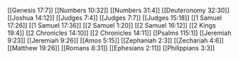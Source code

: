 [[Genesis 17:7]]
[[Numbers 10:32]]
[[Numbers 31:4]]
[[Deuteronomy 32:30]]
[[Joshua 14:12]]
[[Judges 7:4]]
[[Judges 7:7]]
[[Judges 15:18]]
[[1 Samuel 17:26]]
[[1 Samuel 17:36]]
[[2 Samuel 1:20]]
[[2 Samuel 16:12]]
[[2 Kings 19:4]]
[[2 Chronicles 14:10]]
[[2 Chronicles 14:11]]
[[Psalms 115:1]]
[[Jeremiah 9:23]]
[[Jeremiah 9:26]]
[[Amos 5:15]]
[[Zephaniah 2:3]]
[[Zechariah 4:6]]
[[Matthew 19:26]]
[[Romans 8:31]]
[[Ephesians 2:11]]
[[Philippians 3:3]]
